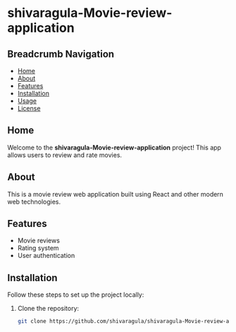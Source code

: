 # shivaragula-Movie-review-application

## Breadcrumb Navigation
- [Home](#home)
- [About](#about)
- [Features](#features)
- [Installation](#installation)
- [Usage](#usage)
- [License](#license)

## Home
Welcome to the **shivaragula-Movie-review-application** project! This app allows users to review and rate movies.

## About
This is a movie review web application built using React and other modern web technologies.

## Features
- Movie reviews
- Rating system
- User authentication

## Installation
Follow these steps to set up the project locally:

1. Clone the repository:
   ```bash
   git clone https://github.com/shivaragula/shivaragula-Movie-review-application.git
